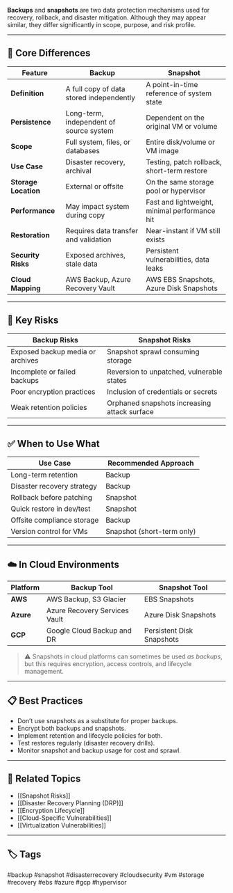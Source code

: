**Backups** and **snapshots** are two data protection mechanisms used for recovery, rollback, and disaster mitigation. Although they may appear similar, they differ significantly in scope, purpose, and risk profile.

---

## 🧭 Core Differences

| Feature           | Backup                                      | Snapshot                                  |
|-------------------|---------------------------------------------|-------------------------------------------|
| **Definition**     | A full copy of data stored independently   | A point-in-time reference of system state |
| **Persistence**    | Long-term, independent of source system    | Dependent on the original VM or volume    |
| **Scope**          | Full system, files, or databases            | Entire disk/volume or VM image            |
| **Use Case**       | Disaster recovery, archival                 | Testing, patch rollback, short-term restore |
| **Storage Location**| External or offsite                        | On the same storage pool or hypervisor    |
| **Performance**    | May impact system during copy               | Fast and lightweight, minimal performance hit |
| **Restoration**    | Requires data transfer and validation       | Near-instant if VM still exists           |
| **Security Risks** | Exposed archives, stale data                | Persistent vulnerabilities, data leaks    |
| **Cloud Mapping**  | AWS Backup, Azure Recovery Vault            | AWS EBS Snapshots, Azure Disk Snapshots   |

---

## 🔐 Key Risks

| Backup Risks                         | Snapshot Risks                            |
|-------------------------------------|--------------------------------------------|
| Exposed backup media or archives    | Snapshot sprawl consuming storage          |
| Incomplete or failed backups        | Reversion to unpatched, vulnerable states  |
| Poor encryption practices           | Inclusion of credentials or secrets        |
| Weak retention policies             | Orphaned snapshots increasing attack surface |

---

## ✅ When to Use What

| Use Case                     | Recommended Approach          |
|------------------------------|-------------------------------|
| Long-term retention          | Backup                        |
| Disaster recovery strategy   | Backup                        |
| Rollback before patching     | Snapshot                      |
| Quick restore in dev/test    | Snapshot                      |
| Offsite compliance storage   | Backup                        |
| Version control for VMs      | Snapshot (short-term only)    |

---

## ☁️ In Cloud Environments

| Platform | Backup Tool                          | Snapshot Tool                    |
|----------|---------------------------------------|----------------------------------|
| **AWS**  | AWS Backup, S3 Glacier                | EBS Snapshots                    |
| **Azure**| Azure Recovery Services Vault         | Azure Disk Snapshots             |
| **GCP**  | Google Cloud Backup and DR            | Persistent Disk Snapshots        |

> ⚠ Snapshots in cloud platforms can sometimes be used *as backups*, but this requires encryption, access controls, and lifecycle management.

---

## 📋 Best Practices

- Don’t use snapshots as a substitute for proper backups.
- Encrypt both backups and snapshots.
- Implement retention and lifecycle policies for both.
- Test restores regularly (disaster recovery drills).
- Monitor snapshot and backup usage for cost and sprawl.

---

## 🧩 Related Topics

- [[Snapshot Risks]]
- [[Disaster Recovery Planning (DRP)]]
- [[Encryption Lifecycle]]
- [[Cloud-Specific Vulnerabilities]]
- [[Virtualization Vulnerabilities]]

---

## 🏷 Tags

#backup #snapshot #disasterrecovery #cloudsecurity #vm #storage #recovery #ebs #azure #gcp #hypervisor

